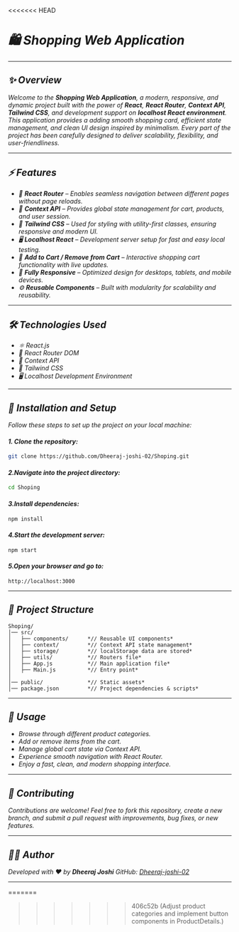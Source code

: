 <<<<<<< HEAD
# *🛍️ Shopping Web Application*

---

## *✨ Overview*

*Welcome to the **Shopping Web Application**, a modern, responsive, and dynamic project built with the power of **React**, **React Router**, **Context API**, **Tailwind CSS**, and development support on **localhost React environment**. This application provides a adding smooth shopping card, efficient state management, and clean UI design inspired by minimalism. Every part of the project has been carefully designed to deliver scalability, flexibility, and user-friendliness.*

---

## *⚡ Features*

- *📌 **React Router** – Enables seamless navigation between different pages without page reloads.*
- *🧠 **Context API** – Provides global state management for cart, products, and user session.*
- *🎨 **Tailwind CSS** – Used for styling with utility-first classes, ensuring responsive and modern UI.*
- *🖥️ **Localhost React** – Development server setup for fast and easy local testing.*
- *🛒 **Add to Cart / Remove from Cart** – Interactive shopping cart functionality with live updates.*
- *📱 **Fully Responsive** – Optimized design for desktops, tablets, and mobile devices.*
- *⚙️ **Reusable Components** – Built with modularity for scalability and reusability.*

---

## *🛠️ Technologies Used*

- *⚛️ React.js*
- *📍 React Router DOM*
- *🧩 Context API*
- *🎨 Tailwind CSS*
- *🖥️ Localhost Development Environment*

---

## *🚀 Installation and Setup*

*Follow these steps to set up the project on your local machine:*

#### *1. Clone the repository:*
   ```bash
   git clone https://github.com/Dheeraj-joshi-02/Shoping.git
   ````

#### *2.Navigate into the project directory:*

   ```bash
   cd Shoping
   ```

#### *3.Install dependencies:*

   ```bash
   npm install
   ```

#### *4.Start the development server:*

   ```bash
   npm start
   ```

#### *5.Open your browser and go to:*

   ```
   http://localhost:3000
   ```

---

## *📂 Project Structure*

```
Shoping/
│── src/
│   ├── components/      *// Reusable UI components*
│   ├── context/         *// Context API state management*
│   ├── storage/         *// localStorage data are stored*
│   ├── utils/           *// Routers file*
│   ├── App.js           *// Main application file*
│   ├── Main.js          *// Entry point*
│
│── public/              *// Static assets*
│── package.json         *// Project dependencies & scripts*
```

---

## *🎯 Usage*

* *Browse through different product categories.*
* *Add or remove items from the cart.*
* *Manage global cart state via Context API.*
* *Experience smooth navigation with React Router.*
* *Enjoy a fast, clean, and modern shopping interface.*

---

## *🤝 Contributing*

*Contributions are welcome! Feel free to fork this repository, create a new branch, and submit a pull request with improvements, bug fixes, or new features.*

---

## *👨‍💻 Author*

*Developed with ❤️ by **Dheeraj Joshi***
*GitHub: [Dheeraj-joshi-02](https://github.com/Dheeraj-joshi-02)*

---
=======
>>>>>>> 406c52b (Adjust product categories and implement button components in ProductDetails.)
